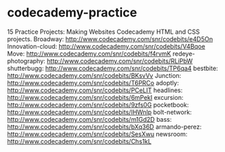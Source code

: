 # codecademy-practice
15 Practice Projects: Making Websites
Codecademy HTML and CSS projects.
Broadway: http://www.codecademy.com/snr/codebits/e4D5On
Innovation-cloud: http://www.codecademy.com/snr/codebits/V4Bqoe
Move: http://www.codecademy.com/snr/codebits/f4rvmK
redeye-photography: http://www.codecademy.com/snr/codebits/RLiPbW
shutterbugg: http://www.codecademy.com/snr/codebits/TP6qa4
bestbite: http://www.codecademy.com/snr/codebits/BKsvVv
Junction: http://www.codecademy.com/snr/codebits/T6PRCo
adoptly: http://www.codecademy.com/snr/codebits/PCeLIT
headlines: http://www.codecademy.com/snr/codebits/6mPekI
excursion: http://www.codecademy.com/snr/codebits/9zfs0G
pocketbook: http://www.codecademy.com/snr/codebits/IHWnlp
bolt-network: http://www.codecademy.com/snr/codebits/m1Gd2D
bass: http://www.codecademy.com/snr/codebits/bXq36D
armando-perez: http://www.codecademy.com/snr/codebits/SesXwu
newsroom: http://www.codecademy.com/snr/codebits/Chs1kL

